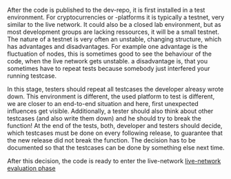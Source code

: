 After the code is published to the dev-repo, it is first installed in a test environment.
For cryptocurrencies or -platforms it is typically a testnet, very similar to the live network. It could also be a closed lab environment, but as most development groups are lacking ressources, it will be a small testnet.
The nature of a testnet is very often an unstable, changing structure, which has advantages and disadvantages. For example one advantage is the fluctuation of nodes, this is sometimes good to see the behaviour of the code, when the live network gets unstable. a disadvantage is, that you sometimes have to repeat tests because somebody just interfered your running testcase.

In this stage, testers should repeat all testcases the developer alreasy wrote down. This environment is different, the used platform to test is different, we are closer to an end-to-end situation and here, first unexpected influences get visible.
Additionally, a tester should also think about other testcases (and also write them down) and he should try to break the function!
At the end of the tests, both, developer and testers should decide, which testcases must be done on every following release, to guarantee that the new release did not break the function.
The decision has to be documented so that the testcases can be done by something else next time.

After this decision, the code is ready to enter the live-network
[live-network evaluation phase](livenet-eval.md)